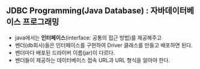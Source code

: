 
## JDBC Programming(Java Database) : 자바데이터베이스 프로그래밍

 - java에서는 **인터페이스**(interface: 공통의 접근 방법)를 제공해주고
 - 벤더(db회사)들은 인터페이스를 구현하여 Driver 클래스를 만들고 배포하면 된다.
 - 벤더마다 배포된 드라이버 이름(jar)이 다르다.
 - 벤더들이 제공하는 데이터베이스 접속 URL과 URL 형식을 알아야 한다.